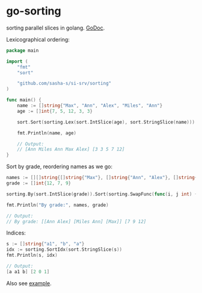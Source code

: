 # go-sorting
sorting parallel slices in golang. [GoDoc](https://godoc.org/github.com/sasha-s/go-sorting).

Lexicographical ordering:
```go
package main

import (
	"fmt"
	"sort"

	"github.com/sasha-s/si-srv/sorting"
)

func main() {
	name := []string{"Max", "Ann", "Alex", "Miles", "Ann"}
	age := []int{7, 5, 12, 3, 3}

	sort.Sort(sorting.Lex(sort.IntSlice(age), sort.StringSlice(name)))

	fmt.Println(name, age)

	// Output:
	// [Ann Miles Ann Max Alex] [3 3 5 7 12]
}
```

Sort by grade, reordering names as we go:
```go
names := [][]string{[]string{"Max"}, []string{"Ann", "Alex"}, []string{"Miles", "Ann"}}
grade := []int{12, 7, 9}

sorting.By(sort.IntSlice(grade)).Sort(sorting.SwapFunc(func(i, j int) { names[i], names[j] = names[j], names[i] }))

fmt.Println("By grade:", names, grade)

// Output:
// By grade: [[Ann Alex] [Miles Ann] [Max]] [7 9 12]

```

Indices:
```go
s := []string{"a1", "b", "a"}
idx := sorting.SortIdx(sort.StringSlice(s))
fmt.Println(s, idx)

// Output:
[a a1 b] [2 0 1]
```

Also see [example](https://github.com/sasha-s/go-sorting/blob/master/example_multi_test.go).
